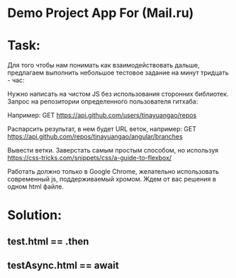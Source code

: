 # Demo Project App For (Mail.ru)
# Task:
Для того чтобы нам понимать как взаимодействовать дальше, предлагаем выполнить небольшое тестовое задание на минут тридцать - час:

Нужно написать на чистом JS без использования сторонних библиотек.
Запрос на репозитории определенного пользователя гитхаба:

Например:
GET https://api.github.com/users/tinayuangao/repos 

Распарсить результат, в нем будет URL веток, например:
GET https://api.github.com/repos/tinayuangao/angular/branches 

Вывести ветки.
Заверстать самым простым способом, но используя https://css-tricks.com/snippets/css/a-guide-to-flexbox/

Работать должно только в Google Chrome, желательно использовать современный js, поддерживаемый хромом.
Ждем от вас решения в одном html файле.

# Solution:

## test.html == .then
## testAsync.html == await

